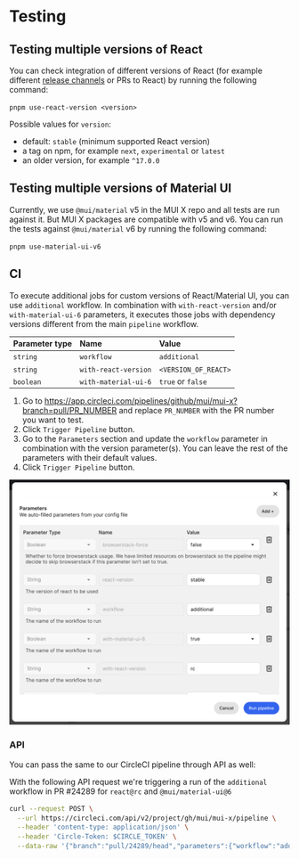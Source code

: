 # Testing

## Testing multiple versions of React

You can check integration of different versions of React (for example different [release channels](https://react.dev/community/versioning-policy) or PRs to React) by running the following command:

`pnpm use-react-version <version>`

Possible values for `version`:

- default: `stable` (minimum supported React version)
- a tag on npm, for example `next`, `experimental` or `latest`
- an older version, for example `^17.0.0`

## Testing multiple versions of Material UI

Currently, we use `@mui/material` v5 in the MUI X repo and all tests are run against it.
But MUI X packages are compatible with v5 and v6.
You can run the tests against `@mui/material` v6 by running the following command:

`pnpm use-material-ui-v6`

## CI

To execute additional jobs for custom versions of React/Material UI, you can use `additional` workflow. In combination with `with-react-version` and/or `with-material-ui-6` parameters, it executes those jobs with dependency versions different from the main `pipeline` workflow.

| Parameter type | Name                 | Value                |
| :------------- | :------------------- | :------------------- |
| `string`       | `workflow`           | `additional`         |
| `string`       | `with-react-version` | `<VERSION_OF_REACT>` |
| `boolean`      | `with-material-ui-6` | `true` or `false`    |

1. Go to https://app.circleci.com/pipelines/github/mui/mui-x?branch=pull/PR_NUMBER and replace `PR_NUMBER` with the PR number you want to test.
2. Click `Trigger Pipeline` button.
3. Go to the `Parameters` section and update the `workflow` parameter in combination with the version parameter(s).
   You can leave the rest of the parameters with their default values.
4. Click `Trigger Pipeline` button.

![CircleCI workflow](./circleci-workflow.png)

### API

You can pass the same to our CircleCI pipeline through API as well:

With the following API request we're triggering a run of the `additional` workflow in
PR #24289 for `react@rc` and `@mui/material-ui@6`

```bash
curl --request POST \
  --url https://circleci.com/api/v2/project/gh/mui/mui-x/pipeline \
  --header 'content-type: application/json' \
  --header 'Circle-Token: $CIRCLE_TOKEN' \
  --data-raw '{"branch":"pull/24289/head","parameters":{"workflow":"additional","with-react-version":"rc","with-material-ui-6":true}}'
```
